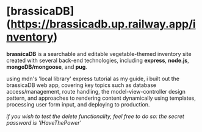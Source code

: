 # [brassicaDB] (https://brassicadb.up.railway.app/inventory)

**brassicaDB** is a searchable and editable vegetable-themed inventory site created with several back-end technologies, including **express**, **node.js**, **mongoDB/mongoose**, and **pug**.

using mdn's 'local library' express tutorial as my guide, i built out the brassicaDB web app, covering key topics 
such as database access/management, route handling, the model-view-controller design pattern, and approaches to 
rendering content dynamically using templates, processing user form input, and deploying to production.

*if you wish to test the delete functionality, feel free to do so: the secret password is 'IHaveThePower'*